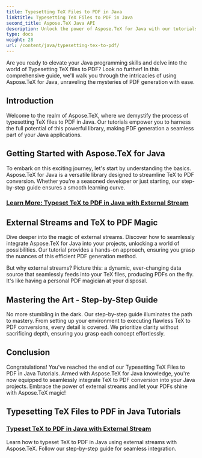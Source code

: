 ```yaml
---
title: Typesetting TeX Files to PDF in Java
linktitle: Typesetting TeX Files to PDF in Java
second_title: Aspose.TeX Java API
description: Unlock the power of Aspose.TeX for Java with our tutorials on typesetting TeX files to PDF. Master the art of PDF generation seamlessly with external streams.
type: docs
weight: 28
url: /content/java/typesetting-tex-to-pdf/
---
```


Are you ready to elevate your Java programming skills and delve into the world of Typesetting TeX files to PDF? Look no further! In this comprehensive guide, we'll walk you through the intricacies of using Aspose.TeX for Java, unraveling the mysteries of PDF generation with ease.

## Introduction

Welcome to the realm of Aspose.TeX, where we demystify the process of typesetting TeX files to PDF in Java. Our tutorials empower you to harness the full potential of this powerful library, making PDF generation a seamless part of your Java applications.

## Getting Started with Aspose.TeX for Java

To embark on this exciting journey, let's start by understanding the basics. Aspose.TeX for Java is a versatile library designed to streamline TeX to PDF conversion. Whether you're a seasoned developer or just starting, our step-by-step guide ensures a smooth learning curve.

### [Learn More: Typeset TeX to PDF in Java with External Stream](./typeset-tex-to-pdf-external-stream/)

## External Streams and TeX to PDF Magic

Dive deeper into the magic of external streams. Discover how to seamlessly integrate Aspose.TeX for Java into your projects, unlocking a world of possibilities. Our tutorial provides a hands-on approach, ensuring you grasp the nuances of this efficient PDF generation method.

But why external streams? Picture this: a dynamic, ever-changing data source that seamlessly feeds into your TeX files, producing PDFs on the fly. It's like having a personal PDF magician at your disposal.

## Mastering the Art - Step-by-Step Guide

No more stumbling in the dark. Our step-by-step guide illuminates the path to mastery. From setting up your environment to executing flawless TeX to PDF conversions, every detail is covered. We prioritize clarity without sacrificing depth, ensuring you grasp each concept effortlessly.

## Conclusion

Congratulations! You've reached the end of our Typesetting TeX Files to PDF in Java Tutorials. Armed with Aspose.TeX for Java knowledge, you're now equipped to seamlessly integrate TeX to PDF conversion into your Java projects. Embrace the power of external streams and let your PDFs shine with Aspose.TeX magic!
## Typesetting TeX Files to PDF in Java Tutorials
### [Typeset TeX to PDF in Java with External Stream](./typeset-tex-to-pdf-external-stream/)
Learn how to typeset TeX to PDF in Java using external streams with Aspose.TeX. Follow our step-by-step guide for seamless integration.